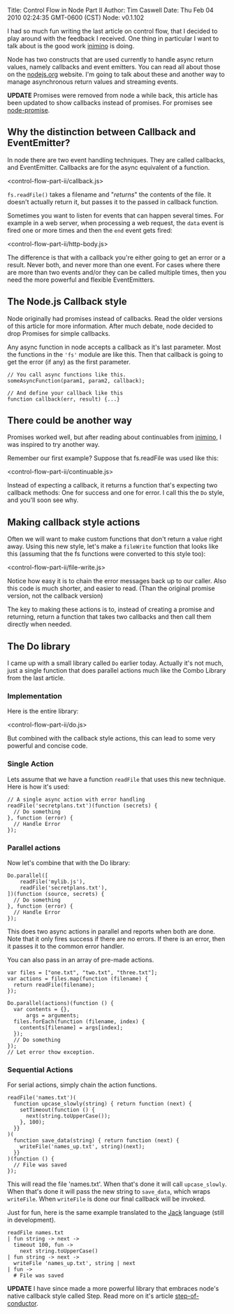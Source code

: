 Title: Control Flow in Node Part II
Author: Tim Caswell
Date: Thu Feb 04 2010 02:24:35 GMT-0600 (CST)
Node: v0.1.102

I had so much fun writing the last article on control flow, that I decided to play around with the feedback I received.  One thing in particular I want to talk about is the good work [inimino][] is doing.

Node has two constructs that are used currently to handle async return values, namely callbacks and event emitters.  You can read all about those on the [nodejs.org][] website.  I'm going to talk about these and another way to manage asynchronous return values and streaming events.

**UPDATE** Promises were removed from node a while back, this article has been updated to show callbacks instead of promises.  For promises see [node-promise][].

## Why the distinction between Callback and EventEmitter? ##

In node there are two event handling techniques.  They are called callbacks, and EventEmitter.  Callbacks are for the async equivalent of a function.

<control-flow-part-ii/callback.js>

`fs.readFile()` takes a filename and "*returns*" the contents of the file.  It doesn't actually return it, but passes it to the passed in callback function.

Sometimes you want to listen for events that can happen several times.  For example in a web server, when processing a web request, the `data` event is fired one or more times and then the `end` event gets fired:

<control-flow-part-ii/http-body.js>

The difference is that with a callback you're either going to get an error or a result.  Never both, and never more than one event.  For cases where there are more than two events and/or they can be called multiple times, then you need the more powerful and flexible EventEmitters.

## The Node.js Callback style

Node originally had promises instead of callbacks.  Read the older versions of this article for more information.  After much debate, node decided to drop Promises for simple callbacks.

Any async function in node accepts a callback as it's last parameter.  Most the functions in the `'fs'` module are like this.  Then that callback is going to get the error (if any) as the first parameter.

    // You call async functions like this.
    someAsyncFunction(param1, param2, callback);
    
    // And define your callback like this
    function callback(err, result) {...}

## There could be another way ##

Promises worked well, but after reading about continuables from [inimino][], I was inspired to try another way.

Remember our first example? Suppose that fs.readFile was used like this:

<control-flow-part-ii/continuable.js>

Instead of expecting a callback, it returns a function that's expecting two callback methods:  One for success and one for error.  I call this the `Do` style, and you'll soon see why.

## Making callback style actions ##

Often we will want to make custom functions that don't return a value right away.  Using this new style, let's make a `fileWrite` function that looks like this (assuming that the fs functions were converted to this style too):

<control-flow-part-ii/file-write.js>

Notice how easy it is to chain the error messages back up to our caller.  Also this code is much shorter, and easier to read. (Than the original promise version, not the callback version)

The key to making these actions is to, instead of creating a promise and returning, return a function that takes two callbacks and then call them directly when needed.

## The Do library ##

I came up with a small library called `Do` earlier today.  Actually it's not much, just a single function that does parallel actions much like the Combo Library from the last article.

### Implementation ###

Here is the entire library:

<control-flow-part-ii/do.js>

But combined with the callback style actions, this can lead to some very powerful and concise code.

### Single Action ###

Lets assume that we have a function `readFile` that uses this new technique.  Here is how it's used:

    // A single async action with error handling
    readFile('secretplans.txt')(function (secrets) {
      // Do something
    }, function (error) {
      // Handle Error
    });

### Parallel actions ###

Now let's combine that with the Do library:

    Do.parallel([
    	readFile('mylib.js'),
    	readFile('secretplans.txt'),
    ])(function (source, secrets) {
      // Do something
    }, function (error) {
      // Handle Error
    });

This does two async actions in parallel and reports when both are done. Note that it only fires success if there are no errors.  If there is an error, then it passes it to the common error handler.

You can also pass in an array of pre-made actions.

    var files = ["one.txt", "two.txt", "three.txt"];
    var actions = files.map(function (filename) {
      return readFile(filename);
    });

    Do.parallel(actions)(function () {
      var contents = {},
          args = arguments;
      files.forEach(function (filename, index) {
        contents[filename] = args[index];
      });
      // Do something
    });
    // Let error thow exception.

### Sequential Actions ###

For serial actions, simply chain the action functions.

    readFile('names.txt')(
      function upcase_slowly(string) { return function (next) {
        setTimeout(function () {
          next(string.toUpperCase());
        }, 100);
      }}
    )(
      function save_data(string) { return function (next) {
        writeFile('names_up.txt', string)(next);
      }}
    )(function () {
      // File was saved
    });

This will read the file 'names.txt'.  When that's done it will call `upcase_slowly`. When that's done it will pass the new string to `save_data`, which wraps `writeFile`.  When `writeFile` is done our final callback will be invoked.

Just for fun, here is the same example translated to the [Jack][] language (still in development).

    readFile names.txt
    | fun string -> next ->
      timeout 100, fun ->
        next string.toUpperCase()
    | fun string -> next ->
      writeFile 'names_up.txt', string | next
    | fun ->
      # File was saved

**UPDATE** I have since made a more powerful library that embraces node's native callback style called Step.  Read more on it's article [step-of-conductor][].

[Jack]: http://github.com/creationix/jack
[inimino]: http://inimino.org/~inimino/blog/fileio_first_release
[node-promise]: http://github.com/kriszyp/node-promise
[nodejs.org]: http://nodejs.org/
[step-of-conductor]: /step-of-conductor